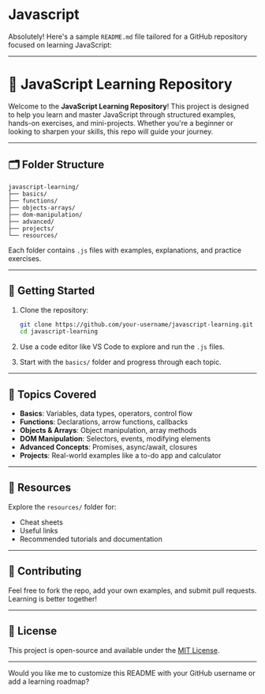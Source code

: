
# Javascript

Absolutely! Here's a sample `README.md` file tailored for a GitHub repository focused on learning JavaScript:

---

# 📘 JavaScript Learning Repository

Welcome to the **JavaScript Learning Repository**! This project is designed to help you learn and master JavaScript through structured examples, hands-on exercises, and mini-projects. Whether you're a beginner or looking to sharpen your skills, this repo will guide your journey.

---

## 🗂️ Folder Structure

```
javascript-learning/
├── basics/
├── functions/
├── objects-arrays/
├── dom-manipulation/
├── advanced/
├── projects/
└── resources/
```

Each folder contains `.js` files with examples, explanations, and practice exercises.

---

## 🚀 Getting Started

1. Clone the repository:
   ```bash
   git clone https://github.com/your-username/javascript-learning.git
   cd javascript-learning
   ```

2. Use a code editor like VS Code to explore and run the `.js` files.

3. Start with the `basics/` folder and progress through each topic.

---

## 🧠 Topics Covered

- **Basics**: Variables, data types, operators, control flow
- **Functions**: Declarations, arrow functions, callbacks
- **Objects & Arrays**: Object manipulation, array methods
- **DOM Manipulation**: Selectors, events, modifying elements
- **Advanced Concepts**: Promises, async/await, closures
- **Projects**: Real-world examples like a to-do app and calculator

---

## 📎 Resources

Explore the `resources/` folder for:
- Cheat sheets
- Useful links
- Recommended tutorials and documentation

---

## 🤝 Contributing

Feel free to fork the repo, add your own examples, and submit pull requests. Learning is better together!

---

## 📄 License

This project is open-source and available under the [MIT License](LICENSE).

---

Would you like me to customize this README with your GitHub username or add a learning roadmap?
